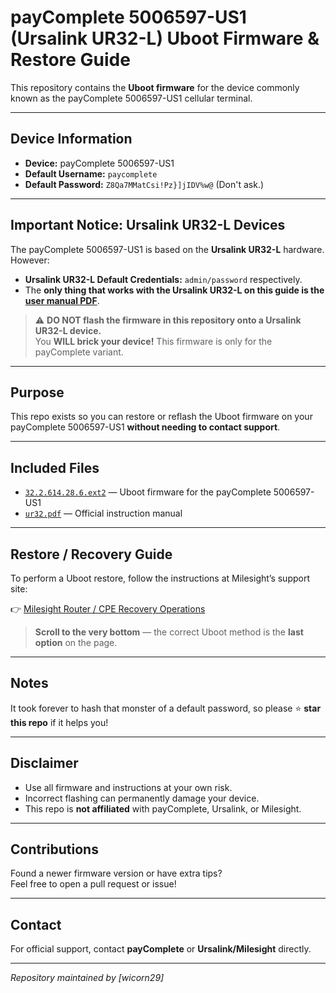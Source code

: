 # payComplete 5006597-US1 (Ursalink UR32-L) Uboot Firmware & Restore Guide

This repository contains the **Uboot firmware** for the device commonly known as the payComplete 5006597-US1 cellular terminal.

---

## Device Information

- **Device:** payComplete 5006597-US1
- **Default Username:** `paycomplete`
- **Default Password:** `Z8Qa7MMatCsi!Pz}]jIDV%w@` (Don't ask.)

---

## Important Notice: Ursalink UR32-L Devices

The payComplete 5006597-US1 is based on the **Ursalink UR32-L** hardware. However:

- **Ursalink UR32-L Default Credentials:** `admin/password` respectively.
- The **only thing that works with the Ursalink UR32-L on this guide is the [user manual PDF](./ur32.pdf)**.

> ⚠️ **DO NOT flash the firmware in this repository onto a Ursalink UR32-L device.**  
> You **WILL brick your device!** This firmware is only for the payComplete variant.

---

## Purpose

This repo exists so you can restore or reflash the Uboot firmware on your payComplete 5006597-US1 **without needing to contact support**.

---

## Included Files

- [`32.2.614.28.6.ext2`](./32.2.614.28.6.ext2) — Uboot firmware for the payComplete 5006597-US1
- [`ur32.pdf`](./ur32.pdf) — Official instruction manual

---

## Restore / Recovery Guide

To perform a Uboot restore, follow the instructions at Milesight’s support site:

👉 [Milesight Router / CPE Recovery Operations](https://support.milesight-iot.com/support/solutions/articles/73000607103-milesight-router-cpe-recovery-operations)

> **Scroll to the very bottom** — the correct Uboot method is the **last option** on the page.

---

## Notes

It took forever to hash that monster of a default password, so please ⭐ **star this repo** if it helps you!

---

## Disclaimer

- Use all firmware and instructions at your own risk.
- Incorrect flashing can permanently damage your device.
- This repo is **not affiliated** with payComplete, Ursalink, or Milesight.

---

## Contributions

Found a newer firmware version or have extra tips?  
Feel free to open a pull request or issue!

---

## Contact

For official support, contact **payComplete** or **Ursalink/Milesight** directly.

---

_Repository maintained by [wicorn29]_
